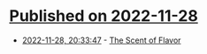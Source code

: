 # [Published on 2022-11-28](index.md)

* [2022-11-28, 20:33:47](https://news.ycombinator.com/item?id=33779177) - [The Scent of Flavor](https://inference-review.com/article/the-scent-of-flavor)

